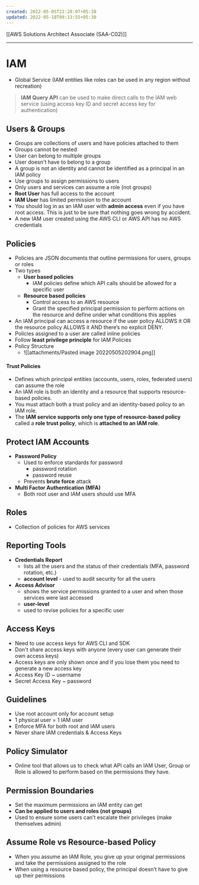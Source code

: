 ```yaml
---
created: 2022-05-05T21:28:07+05:30
updated: 2022-05-18T09:13:55+05:30
---
```

[[AWS Solutions Architect Associate (SAA-C02)]]

---

# IAM
- Global Service (IAM entities like roles can be used in any region without recreation)

> **IAM Query API** can be used to make direct calls to the IAM web service (using access key ID and secret access key for authentication)

## Users & Groups
- Groups are collections of users and have policies attached to them
- Groups cannot be nested
- User can belong to multiple groups
- User doesn't have to belong to a group
-   A group is not an identity and cannot be identified as a principal in an IAM policy
-   Use groups to assign permissions to users
-   Only users and services can assume a role (not groups)
- **Root User** has full access to the account 
- **IAM User** has limited permission to the account
- You should log in as an IAM user with **admin access** even if you have root access. This is just to be sure that nothing goes wrong by accident.
- A new IAM user created using the AWS CLI or AWS API has no AWS credentials
## Policies
- Policies are JSON documents that outline permissions for users, groups or roles
- Two types
	- **User based policies**
		- IAM policies define which API calls should be allowed for a specific user
	- **Resource based policies**
		- Control access to an AWS resource
		- Grant the specified principal permission to perform actions on the resource and define under what conditions this applies
- An IAM principal can access a resource if the user policy ALLOWS it OR the resource policy ALLOWS it AND there’s no explicit DENY. 
- Policies assigned to a user are called inline policies
- Follow **least privilege principle** for IAM Policies
- Policy Structure
	- ![[attachments/Pasted image 20220505202904.png]]

#### Trust Policies
- Defines which principal entities (accounts, users, roles, federated users) can assume the role 
- An IAM role is both an identity and a resource that supports resource-based policies. 
- You must attach both a trust policy and an identity-based policy to an IAM role. 
- The **IAM service supports only one type of resource-based policy** called a **role trust policy**, which is **attached to an IAM role**.

## Protect IAM Accounts
- **Password Policy**
	- Used to enforce standards for password
		- password rotation
		- password reuse
	- Prevents **brute force** attack
- **Multi Factor Authentication (MFA)**
	- Both root user and IAM users should use MFA

## Roles
- Collection of policies for AWS services

## Reporting Tools
- **Credentials Report**
	- lists all the users and the status of their credentials (MFA, password rotation, etc.)
	- **account level** - used to audit security for all the users
- **Access Advisor**
	- shows the service permissions granted to a user and when those services were last accessed
	- **user-level**
	- used to revise policies for a specific user

## Access Keys
- Need to use access keys for AWS CLI and SDK
- Don't share access keys with anyone (every user can generate their own access keys)
- Access keys are only shown once and if you lose them you need to generate a new access key
- Access Key ID ~ username
- Secret Access Key ~ password

## Guidelines
- Use root account only for account setup
- 1 physical user = 1 IAM user
- Enforce MFA for both root and IAM users
- Never share lAM credentials & Access Keys

## Policy Simulator
- Online tool that allows us to check what API calls an IAM User, Group or Role is allowed to perform based on the permissions they have.

## Permission Boundaries
- Set the maximum permissions an IAM entity can get
- **Can be applied to users and roles (not groups)**
- Used to ensure some users can’t escalate their privileges (make themselves admin)

## Assume Role vs Resource-based Policy
- When you assume an IAM Role, you give up your original permissions and take the permissions assigned to the role
- When using a resource based policy, the principal doesn’t have to give up their permissions